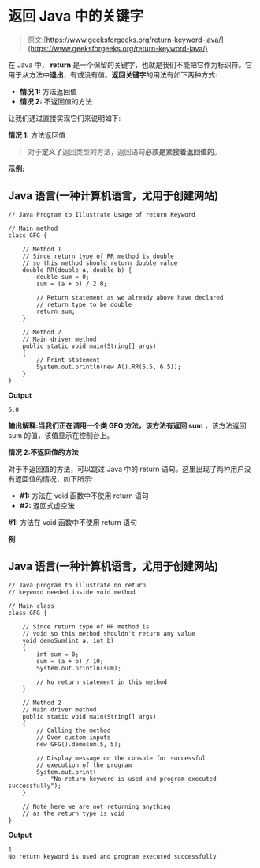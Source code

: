 # 返回 Java 中的关键字

> 原文:[https://www.geeksforgeeks.org/return-keyword-java/](https://www.geeksforgeeks.org/return-keyword-java/)

在 Java 中， **return** 是一个保留的关键字，也就是我们不能把它作为标识符。它用于从方法中**退出**，有或没有值。**返回关键字**的用法有如下两种方式:

*   **情况 1:** 方法返回值
*   **情况 2:** 不返回值的方法

让我们通过直接实现它们来说明如下:

**情况 1:** 方法返回值

> 对于**定义了**返回类型的方法，返回语句**必须是紧接着返回值的**。

**示例:**

## Java 语言(一种计算机语言，尤用于创建网站)

```
// Java Program to Illustrate Usage of return Keyword

// Main method
class GFG {

    // Method 1
    // Since return type of RR method is double
    // so this method should return double value
    double RR(double a, double b) {
        double sum = 0;
        sum = (a + b) / 2.0;

        // Return statement as we already above have declared
        // return type to be double
        return sum;
    }

    // Method 2
    // Main driver method
    public static void main(String[] args)
    {
        // Print statement
        System.out.println(new A().RR(5.5, 6.5));
    }
}
```

**Output**

```
6.0
```

**输出解释:**当我们正在调用一个类 GFG 方法，该方法有**返回 sum** ，该方法返回 sum 的值，该值显示在控制台上。

**情况 2:不返回值的方法**

对于不返回值的方法，可以跳过 Java 中的 return 语句。这里出现了两种用户没有返回值的情况，如下所示:

*   **#1:** 方法在 void 函数中不使用 return 语句
*   **#2:** 返回式虚空**法**

**#1:** 方法在 void 函数中不使用 return 语句

**例**

## Java 语言(一种计算机语言，尤用于创建网站)

```
// Java program to illustrate no return
// keyword needed inside void method

// Main class
class GFG {

    // Since return type of RR method is
    // void so this method shouldn't return any value
    void demoSum(int a, int b)
    {
        int sum = 0;
        sum = (a + b) / 10;
        System.out.println(sum);

        // No return statement in this method
    }

    // Method 2
    // Main driver method
    public static void main(String[] args)
    {
        // Calling the method
        // Over custom inputs
        new GFG().demosum(5, 5);

        // Display message on the console for successful
        // execution of the program
        System.out.print(
            "No return keyword is used and program executed successfully");
    }

    // Note here we are not returning anything
    // as the return type is void
}
```

**Output**

```
1
No return keyword is used and program executed successfully
```